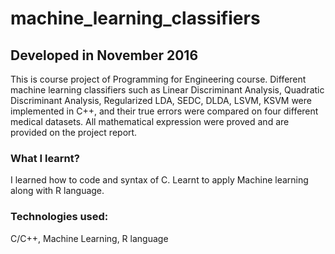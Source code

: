 # machine_learning_classifiers

## Developed in November 2016

This is course project of Programming for Engineering course. Different machine learning classifiers such as Linear Discriminant Analysis, Quadratic Discriminant Analysis, Regularized LDA, SEDC, DLDA, LSVM, KSVM were implemented in C++, and their true errors were compared on four different medical datasets. All mathematical expression were proved and are provided on the project report.

### What I learnt?

I learned how to code and syntax of C. Learnt to apply Machine learning along with R language.

### Technologies used:

C/C++, Machine Learning, R language
